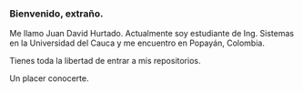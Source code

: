 ### Bienvenido, extraño.

Me llamo Juan David Hurtado. Actualmente soy estudiante de Ing. Sistemas en la Universidad del Cauca y me encuentro en Popayán, Colombia.

Tienes toda la libertad de entrar a mis repositorios.

Un placer conocerte.
<!--
**juandahurt/juandahurt** is a ✨ _special_ ✨ repository because its `README.md` (this file) appears on your GitHub profile.

Here are some ideas to get you started:

- 🔭 I’m currently working on ...
- 🌱 I’m currently learning ...
- 👯 I’m looking to collaborate on ...
- 🤔 I’m looking for help with ...
- 💬 Ask me about ...
- 📫 How to reach me: ...
- 😄 Pronouns: ...
- ⚡ Fun fact: ...
-->
